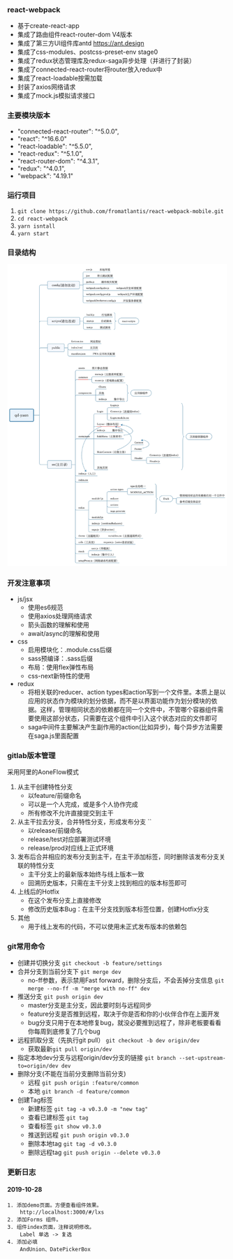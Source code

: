 ### react-webpack
- 基于create-react-app
- 集成了路由组件react-router-dom V4版本
- 集成了第三方UI组件库antd https://ant.design
- 集成了css-modules、postcss-preset-env stage0
- 集成了redux状态管理库及redux-saga异步处理（并进行了封装）
- 集成了connected-react-router将router放入redux中
- 集成了react-loadable按需加载
- 封装了axios网络请求
- 集成了mock.js模拟请求接口
### 主要模块版本
- "connected-react-router": "^5.0.0",
- "react": "^16.6.0"
- "react-loadable": "^5.5.0",
- "react-redux": "^5.1.0",
- "react-router-dom": "^4.3.1",
- "redux": "^4.0.1",
- "webpack": "4.19.1"
### 运行项目
1. `git clone https://github.com/fromatlantis/react-webpack-mobile.git`
2. `cd react-webpack`
3. `yarn isntall`
4. `yarn start`
### 目录结构
![目录结构图](directory.jpg)
### 开发注意事项
- js/jsx 
    - 使用es6规范
    - 使用axios处理网络请求
    - 箭头函数的理解和使用
    - await/async的理解和使用
- css 
    - 启用模块化：.module.css后缀
    - sass预编译：.sass后缀
    - 布局：使用flex弹性布局
    - css-next新特性的使用
- redux
  - 将相关联的reducer、action types和action写到一个文件里。本质上是以应用的状态作为模块的划分依据，而不是以界面功能作为划分模块的依据。这样，管理相同状态的依赖都在同一个文件中，不管哪个容器组件需要使用这部分状态，只需要在这个组件中引入这个状态对应的文件即可
  - saga中间件主要解决产生副作用的action(比如异步)，每个异步方法需要在saga.js里面配置
### gitlab版本管理
采用阿里的AoneFlow模式
1. 从主干创建特性分支 
    - 以feature/前缀命名
    - 可以是一个人完成，或是多个人协作完成
    - 所有修改不允许直接提交到主干
2. 从主干拉去分支，合并特性分支，形成发布分支 ``
    - 以release/前缀命名
    - release/test对应部署测试环境
    - release/prod对应线上正式环境
3. 发布后合并相应的发布分支到主干，在主干添加标签，同时删除该发布分支关联的特性分支
    - 主干分支上的最新版本始终与线上版本一致
    - 回溯历史版本，只需在主干分支上找到相应的版本标签即可
4. 上线后的Hotfix
    - 在这个发布分支上直接修改
    - 修改历史版本Bug：在主干分支找到版本标签位置，创建Hotfix分支
5. 其他
    - 用于线上发布的代码，不可以使用未正式发布版本的依赖包
### git常用命令
- 创建并切换分支 `git checkout -b feature/settings`
- 合并分支到当前分支下 `git merge dev`
    - no-ff参数，表示禁用Fast forward，删除分支后，不会丢掉分支信息 `git merge --no-ff -m "merge with no-ff" dev`
- 推送分支 `git push origin dev`
    - master分支是主分支，因此要时刻与远程同步
    - feature分支是否推到远程，取决于你是否和你的小伙伴合作在上面开发
    - bug分支只用于在本地修复bug，就没必要推到远程了，除非老板要看看你每周到底修复了几个bug
- 远程抓取分支（先执行git pull） `git checkout -b dev origin/dev`
    - 获取最新`git pull origin/dev`
- 指定本地dev分支与远程origin/dev分支的链接 `git branch --set-upstream-to=origin/dev dev`
- 删除分支(不能在当前分支删除当前分支)
    - 远程 `git push origin :feature/common`
    - 本地 `git branch -d feature/common`
- 创建Tag标签
    - 新建标签 `git tag -a v0.3.0 -m "new tag"`
    - 查看已建标签 `git tag`
    - 查看标签 `git show v0.3.0`
    - 推送到远程 `git push origin v0.3.0`
    - 删除本地tag `git tag -d v0.3.0`
    - 删除远程tag `git push origin --delete v0.3.0`


### 更新日志
#### 2019-10-28

    1. 添加demo页面。方便查看组件效果。 
        http://localhost:3000/#/lxs
    2. 添加Forms 组件。
    3. 组件index页面，注释说明修改。
        Label 单选 -> 复选
    4. 添加必填
        AndUnion、DatePickerBox
